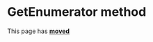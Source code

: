 # GetEnumerator method #

This page has [**moved**](https://lib-docs.delphidabbler.com/ResFile/1/API/TPJResourceFile-GetEnumerator)